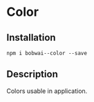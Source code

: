 # Color

## Installation

    npm i bobwai--color --save

## Description

Colors usable in application.
